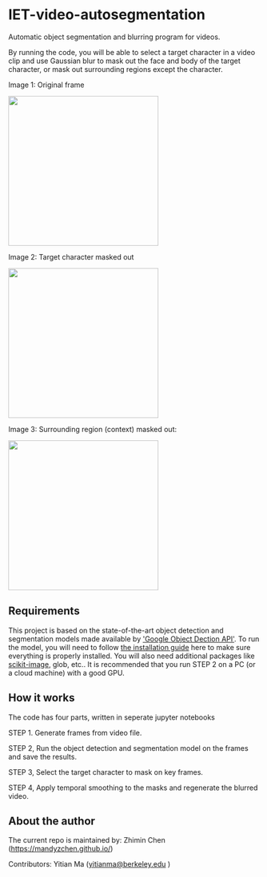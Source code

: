 # IET-video-autosegmentation
Automatic object segmentation and blurring program for videos. 

By running the code, you will be able to select a target character in a video clip and use Gaussian blur to mask out the face and body of the target character, or mask out surrounding regions except the character.

Image 1: Original frame

<img src="https://i.imgur.com/FC58E4t.jpg" width="300"/>

Image 2: Target character masked out

<img src="https://i.imgur.com/zs8gsLB.jpg" width="300"/> 
 
Image 3: Surrounding region (context) masked out:

<img src="https://i.imgur.com/gMxibiM.jpg" width="300"/>

## Requirements
This project is based on the state-of-the-art object detection and segmentation models made available by ['Google Object Dection API'](https://github.com/tensorflow/models/tree/master/research/object_detection). To run the model, you will need to follow [the installation guide](https://github.com/tensorflow/models/blob/master/research/object_detection/g3doc/installation.md) here to make sure everything is properly installed. You will also need additional packages like [scikit-image](http://scikit-image.org/docs/dev/install.html), glob, etc.. It is recommended that you run STEP 2 on a PC (or a cloud machine) with a good GPU.

## How it works
The code has four parts, written in seperate jupyter notebooks

STEP 1. Generate frames from video file.

STEP 2, Run the object detection and segmentation model on the frames and save the results.

STEP 3, Select the target character to mask on key frames.

STEP 4, Apply temporal smoothing to the masks and regenerate the blurred video.


## About the author
The current repo is maintained by:
Zhimin Chen (https://mandyzchen.github.io/)

Contributors:
Yitian Ma (yitianma@berkeley.edu )
